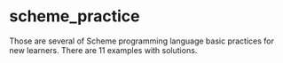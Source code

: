 # scheme_practice
Those are several of Scheme programming language basic practices for new learners. There are 11 examples with solutions.
